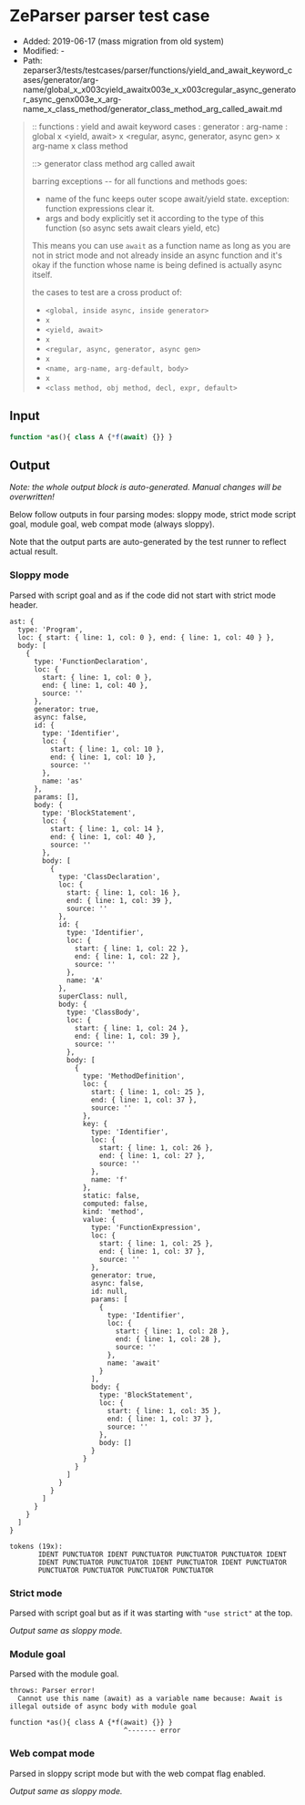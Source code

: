# ZeParser parser test case

- Added: 2019-06-17 (mass migration from old system)
- Modified: -
- Path: zeparser3/tests/testcases/parser/functions/yield_and_await_keyword_cases/generator/arg-name/global_x_x003cyield_awaitx003e_x_x003cregular_async_generator_async_genx003e_x_arg-name_x_class_method/generator_class_method_arg_called_await.md

> :: functions : yield and await keyword cases : generator : arg-name : global x <yield, await> x <regular, async, generator, async gen> x arg-name x class method
>
> ::> generator class method arg called await
>
> barring exceptions -- for all functions and methods goes:
>
> - name of the func keeps outer scope await/yield state. exception: function expressions clear it.
> - args and body explicitly set it according to the type of this function (so async sets await clears yield, etc)
>
> This means you can use `await` as a function name as long as you are not in strict mode and not already inside an async function and it's okay if the function whose name is being defined is actually async itself.
>
> the cases to test are a cross product of:
>
> - `<global, inside async, inside generator>` 
> - `x` 
> - `<yield, await>`
> - `x` 
> - `<regular, async, generator, async gen>`
> - `x` 
> - `<name, arg-name, arg-default, body>`
> - `x`
> - `<class method, obj method, decl, expr, default>`

## Input

`````js
function *as(){ class A {*f(await) {}} }
`````

## Output

_Note: the whole output block is auto-generated. Manual changes will be overwritten!_

Below follow outputs in four parsing modes: sloppy mode, strict mode script goal, module goal, web compat mode (always sloppy).

Note that the output parts are auto-generated by the test runner to reflect actual result.

### Sloppy mode

Parsed with script goal and as if the code did not start with strict mode header.

`````
ast: {
  type: 'Program',
  loc: { start: { line: 1, col: 0 }, end: { line: 1, col: 40 } },
  body: [
    {
      type: 'FunctionDeclaration',
      loc: {
        start: { line: 1, col: 0 },
        end: { line: 1, col: 40 },
        source: ''
      },
      generator: true,
      async: false,
      id: {
        type: 'Identifier',
        loc: {
          start: { line: 1, col: 10 },
          end: { line: 1, col: 10 },
          source: ''
        },
        name: 'as'
      },
      params: [],
      body: {
        type: 'BlockStatement',
        loc: {
          start: { line: 1, col: 14 },
          end: { line: 1, col: 40 },
          source: ''
        },
        body: [
          {
            type: 'ClassDeclaration',
            loc: {
              start: { line: 1, col: 16 },
              end: { line: 1, col: 39 },
              source: ''
            },
            id: {
              type: 'Identifier',
              loc: {
                start: { line: 1, col: 22 },
                end: { line: 1, col: 22 },
                source: ''
              },
              name: 'A'
            },
            superClass: null,
            body: {
              type: 'ClassBody',
              loc: {
                start: { line: 1, col: 24 },
                end: { line: 1, col: 39 },
                source: ''
              },
              body: [
                {
                  type: 'MethodDefinition',
                  loc: {
                    start: { line: 1, col: 25 },
                    end: { line: 1, col: 37 },
                    source: ''
                  },
                  key: {
                    type: 'Identifier',
                    loc: {
                      start: { line: 1, col: 26 },
                      end: { line: 1, col: 27 },
                      source: ''
                    },
                    name: 'f'
                  },
                  static: false,
                  computed: false,
                  kind: 'method',
                  value: {
                    type: 'FunctionExpression',
                    loc: {
                      start: { line: 1, col: 25 },
                      end: { line: 1, col: 37 },
                      source: ''
                    },
                    generator: true,
                    async: false,
                    id: null,
                    params: [
                      {
                        type: 'Identifier',
                        loc: {
                          start: { line: 1, col: 28 },
                          end: { line: 1, col: 28 },
                          source: ''
                        },
                        name: 'await'
                      }
                    ],
                    body: {
                      type: 'BlockStatement',
                      loc: {
                        start: { line: 1, col: 35 },
                        end: { line: 1, col: 37 },
                        source: ''
                      },
                      body: []
                    }
                  }
                }
              ]
            }
          }
        ]
      }
    }
  ]
}

tokens (19x):
       IDENT PUNCTUATOR IDENT PUNCTUATOR PUNCTUATOR PUNCTUATOR IDENT
       IDENT PUNCTUATOR PUNCTUATOR IDENT PUNCTUATOR IDENT PUNCTUATOR
       PUNCTUATOR PUNCTUATOR PUNCTUATOR PUNCTUATOR
`````

### Strict mode

Parsed with script goal but as if it was starting with `"use strict"` at the top.

_Output same as sloppy mode._

### Module goal

Parsed with the module goal.

`````
throws: Parser error!
  Cannot use this name (await) as a variable name because: Await is illegal outside of async body with module goal

function *as(){ class A {*f(await) {}} }
                            ^------- error
`````


### Web compat mode

Parsed in sloppy script mode but with the web compat flag enabled.

_Output same as sloppy mode._
